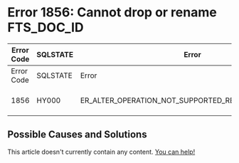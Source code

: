 
# Error 1856: Cannot drop or rename FTS_DOC_ID


| Error Code | SQLSTATE | Error | Description |
| --- | --- | --- | --- |
| Error Code | SQLSTATE | Error | Description |
| 1856 | HY000 | ER_ALTER_OPERATION_NOT_SUPPORTED_REASON_CHANGE_FTS | Cannot drop or rename FTS_DOC_ID |




## Possible Causes and Solutions


This article doesn't currently contain any content. [You can help!](/en/writing-and-editing-knowledge-base-articles/)

